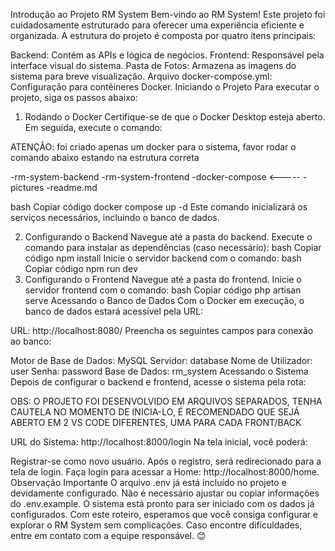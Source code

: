 Introdução ao Projeto RM System
Bem-vindo ao RM System! Este projeto foi cuidadosamente estruturado para oferecer uma experiência eficiente e organizada. A estrutura do projeto é composta por quatro itens principais:

Backend: Contém as APIs e lógica de negócios.
Frontend: Responsável pela interface visual do sistema.
Pasta de Fotos: Armazena as imagens do sistema para breve visualização.
Arquivo docker-compose.yml: Configuração para contêineres Docker.
Iniciando o Projeto
Para executar o projeto, siga os passos abaixo:

1. Rodando o Docker
Certifique-se de que o Docker Desktop esteja aberto. Em seguida, execute o comando:

ATENÇÃO: foi criado apenas um docker para o sistema, favor rodar o comando abaixo estando na estrutura correta

-rm-system-backend
-rm-system-frontend
-docker-compose  <-----
-pictures
-readme.md

bash
Copiar código
docker compose up -d
Este comando inicializará os serviços necessários, incluindo o banco de dados.

2. Configurando o Backend
Navegue até a pasta do backend.
Execute o comando para instalar as dependências (caso necessário):
bash
Copiar código
npm install
Inicie o servidor backend com o comando:
bash
Copiar código
npm run dev
3. Configurando o Frontend
Navegue até a pasta do frontend.
Inicie o servidor frontend com o comando:
bash
Copiar código
php artisan serve
Acessando o Banco de Dados
Com o Docker em execução, o banco de dados estará acessível pela URL:

URL: http://localhost:8080/
Preencha os seguintes campos para conexão ao banco:

Motor de Base de Dados: MySQL
Servidor: database
Nome de Utilizador: user
Senha: password
Base de Dados: rm_system
Acessando o Sistema
Depois de configurar o backend e frontend, acesse o sistema pela rota:

OBS: O PROJETO FOI DESENVOLVIDO EM ARQUIVOS SEPARADOS, 
TENHA CAUTELA NO MOMENTO DE INICIA-LO, 
É RECOMENDADO QUE SEJÁ ABERTO EM 2 VS CODE DIFERENTES, UMA PARA CADA FRONT/BACK

URL do Sistema: http://localhost:8000/login
Na tela inicial, você poderá:

Registrar-se como novo usuário.
Após o registro, será redirecionado para a tela de login.
Faça login para acessar a Home: http://localhost:8000/home.
Observação Importante
O arquivo .env já está incluído no projeto e devidamente configurado. Não é necessário ajustar ou copiar informações do .env.example. O sistema está pronto para ser iniciado com os dados já configurados.
Com este roteiro, esperamos que você consiga configurar e explorar o RM System sem complicações. Caso encontre dificuldades, entre em contato com a equipe responsável. 😊